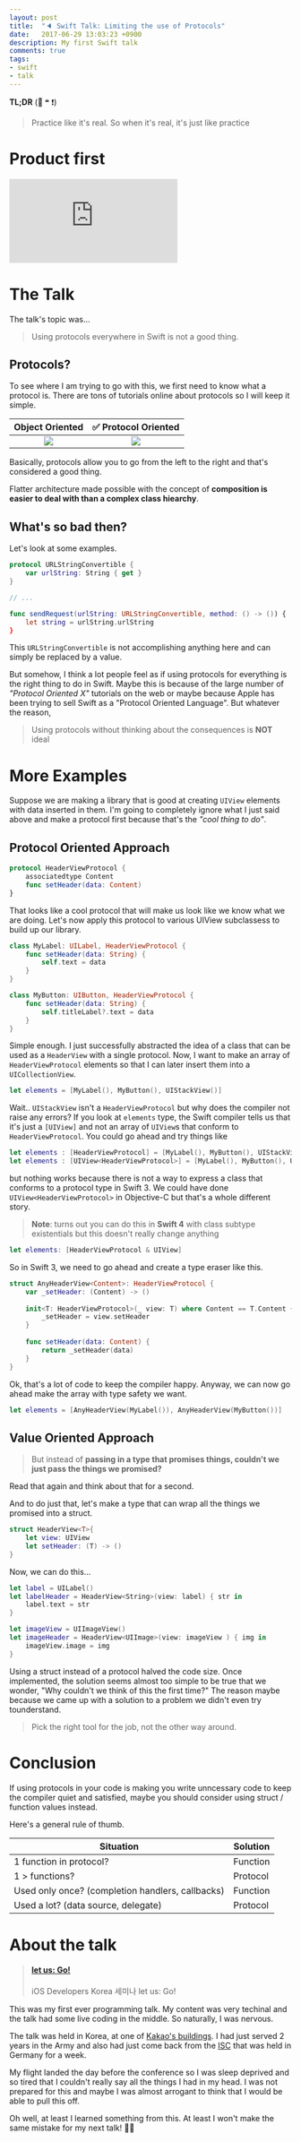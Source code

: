 ```yaml
---
layout: post
title:  "🔈 Swift Talk: Limiting the use of Protocols"
date:   2017-06-29 13:03:23 +0900
description: My first Swift talk
comments: true
tags: 
- swift 
- talk
---
```


**TL;DR** (🧀 ❝ ❗)
> Practice like it's real. So when it's real, it's just like practice

# Product first
<div class="web-container">
  <iframe src="https://www.slideshare.net/MikeJSChoi/slideshelf" frameborder="0" marginwidth="0" marginheight="0" scrolling="no" allowfullscreen webkitallowfullscreen mozallowfullscreen></iframe>
</div>

# The Talk
The talk's topic was...
> Using protocols everywhere in Swift is not a good thing.

## Protocols?
To see where I am trying to go with this, we first need to know what a protocol
is.
There are tons of tutorials online about protocols so I will keep it simple.

Object Oriented                       |  ✅ Protocol Oriented
:-----------------------------------:|:--------------------------------------:
![](http://machinethink.net/images/mixins-and-traits-in-swift-2/ShootingHelper.png) | ![](http://machinethink.net/images/mixins-and-traits-in-swift-2/GameTraits.png)

Basically, protocols allow you to go from the left to the right and that's
considered a good thing. 

Flatter architecture made possible with the concept of **composition is easier to deal with than a complex class hiearchy**.

## What's so bad then?
Let's look at some examples.

```swift
protocol URLStringConvertible {
    var urlString: String { get }
}

// ...

func sendRequest(urlString: URLStringConvertible, method: () -> ()) {
    let string = urlString.urlString
}
```

This `URLStringConvertible` is not accomplishing anything here and can simply be replaced by a value. 

But somehow, I think a lot people feel as if using protocols for everything is the right thing to do in Swift.
Maybe this is because of the large number of *"Protocol Oriented X"* tutorials on the web or maybe because Apple has been trying to sell Swift as a "Protocol Oriented Language". But whatever the reason,

> Using protocols without thinking about the consequences is **NOT** ideal

# More Examples
Suppose we are making a library that is good at creating `UIView` elements with data inserted in them. 
I'm going to completely ignore what I just said above and make a protocol first because that's the *"cool thing to do"*.

## Protocol Oriented Approach 

```swift
protocol HeaderViewProtocol {
    associatedtype Content
    func setHeader(data: Content)
}
```
That looks like a cool protocol that will make us look like we know what we are doing. 
Let's now apply this protocol to various UIView subclassess to build up our library.

```swift
class MyLabel: UILabel, HeaderViewProtocol {
    func setHeader(data: String) {
        self.text = data
    }
}

class MyButton: UIButton, HeaderViewProtocol {
    func setHeader(data: String) {
        self.titleLabel?.text = data
    }
}
```

Simple enough. I just successfully abstracted the idea of a class that can be used as a `HeaderView` with a single protocol.
Now, I want to make an array of `HeaderViewProtocol` elements so that I can later insert them into a `UICollectionView`.

```swift
let elements = [MyLabel(), MyButton(), UIStackView()]
```

Wait.. `UIStackView` isn't a `HeaderViewProtocol` but why does the compiler not raise any errors?
If you look at `elements` type, the Swift compiler tells us that it's just a `[UIView]` and not an array of `UIView`s that conform to `HeaderViewProtocol`.
You could go ahead and try things like

```swift
let elements : [HeaderViewProtocol] = [MyLabel(), MyButton(), UIStackView()]
let elements : [UIView<HeaderViewProtocol>] = [MyLabel(), MyButton(), UIStackView()]
```

but nothing works because there is not a way to express a class that conforms to a protocol type in Swift 3.
We could have done `UIView<HeaderViewProtocol>` in Objective-C but that's a whole different story.

> **Note**: turns out you can do this in **Swift 4** with class subtype existentials but this doesn't really change anything
```swift
let elements: [HeaderViewProtocol & UIView]
```

So in Swift 3, we need to go ahead and create a type eraser like this.

```swift
struct AnyHeaderView<Content>: HeaderViewProtocol {
    var _setHeader: (Content) -> ()
    
    init<T: HeaderViewProtocol>(_ view: T) where Content == T.Content {
        _setHeader = view.setHeader
    }
    
    func setHeader(data: Content) {
        return _setHeader(data)
    }
}
```

Ok, that's a lot of code to keep the compiler happy. Anyway, we can now go ahead make the array with type safety we want.
```swift
let elements = [AnyHeaderView(MyLabel()), AnyHeaderView(MyButton())]
```

## Value Oriented Approach
> But instead of **passing in a type that promises things, couldn't we just pass the things we promised?**

Read that again and think about that for a second.

And to do just that, let's make a type that can wrap all the things we promised into a struct.

```swift
struct HeaderView<T>{
    let view: UIView
    let setHeader: (T) -> ()
}
```

Now, we can do this...

```swift
let label = UILabel()
let labelHeader = HeaderView<String>(view: label) { str in
    label.text = str
}

let imageView = UIImageView()
let imageHeader = HeaderView<UIImage>(view: imageView ) { img in
    imageView.image = img
}
```
Using a struct instead of a protocol halved the code size. Once implemented, the solution seems almost too simple to be true that we wonder, "Why couldn't we think of this the first time?"
The reason maybe because we came up with a solution to a problem we didn't even try tounderstand.

> Pick the right tool for the job, not the other way around.

# Conclusion
If using protocols in your code is making you write unncessary code to keep the compiler quiet and satisfied, maybe you should consider using struct / function values instead.

Here's a general rule of thumb.

| Situation                                        | Solution |
|--------------------------------------------------|----------|
| 1 function in protocol?                          | Function |
| 1 > functions?                                   | Protocol |
| Used only once? (completion handlers, callbacks) | Function |
| Used a lot? (data source, delegate)              | Protocol |

# About the talk
<blockquote class="embedly-card"><h4><a href="https://iosdevkor.github.io/let_us_go_2017_summer/">let us: Go!</a></h4><p>iOS Developers Korea 세미나 let us: Go!</p></blockquote>
<script async src="//cdn.embedly.com/widgets/platform.js" charset="UTF-8"></script>

This was my first ever programming talk. My content was very techinal and the talk had some live coding in the middle. So naturally, I was nervous.

The talk was held in Korea, at one of [Kakao's buildings](http://www.kakao.com/main). I had just served 2 years in the Army and also had just come back from the [ISC](http://isc-hpc.com) that was held in Germany for a week.

My flight landed the day before the conference so I was sleep deprived and so tired that I couldn't really say all the things I had in my head. I was not prepared for this and maybe I was almost arrogant to think that I would be able to pull this off.

Oh well, at least I learned something from this. At least I won't make the same mistake for my next talk! 🤦‍♂️
